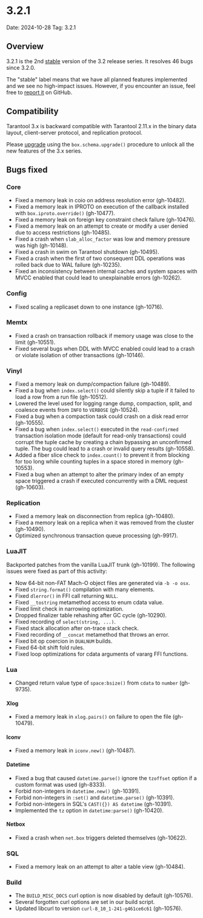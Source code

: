 # 3.2.1

Date: 2024-10-28
Tag: 3.2.1

## Overview

3.2.1 is the 2nd [stable][release_policy] version of the 3.2 release
series. It resolves 46 bugs since 3.2.0.

The "stable" label means that we have all planned features implemented and we
see no high-impact issues. However, if you encounter an issue, feel free to
[report it][issues] on GitHub.

[release_policy]: https://www.tarantool.io/en/doc/latest/release/policy/
[issues]: https://github.com/tarantool/tarantool/issues

## Compatibility

Tarantool 3.x is backward compatible with Tarantool 2.11.x in the binary data
layout, client-server protocol, and replication protocol.

Please [upgrade][upgrade] using the `box.schema.upgrade()` procedure to unlock
all the new features of the 3.x series.

[upgrade]: https://www.tarantool.io/en/doc/latest/book/admin/upgrades/

## Bugs fixed

### Core

* Fixed a memory leak in coio on address resolution error (gh-10482).
* Fixed a memory leak in IPROTO on execution of the callback installed with
  `box.iproto.override()` (gh-10477).
* Fixed a memory leak on foreign key constraint check failure (gh-10476).
* Fixed a memory leak on an attempt to create or modify a user denied due to
  access restrictions (gh-10485).
* Fixed a crash when `slab_alloc_factor` was low and memory pressure was high
  (gh-10148).
* Fixed a crash in swim on Tarantool shutdown (gh-10495).
* Fixed a crash when the first of two consequent DDL operations was
  rolled back due to WAL failure (gh-10235).
* Fixed an inconsistency between internal caches and system spaces with
  MVCC enabled that could lead to unexplainable errors (gh-10262).

### Config

* Fixed scaling a replicaset down to one instance (gh-10716).

### Memtx

* Fixed a crash on transaction rollback if memory usage was close to the limit
  (gh-10551).
* Fixed several bugs when DDL with MVCC enabled could lead to a crash
  or violate isolation of other transactions (gh-10146).

### Vinyl

* Fixed a memory leak on dump/compaction failure (gh-10489).
* Fixed a bug when `index.select()` could silently skip a tuple if it failed to
  load a row from a run file (gh-10512).
* Lowered the level used for logging range dump, compaction, split, and
  coalesce events from `INFO` to `VERBOSE` (gh-10524).
* Fixed a bug when a compaction task could crash on a disk read error
  (gh-10555).
* Fixed a bug when `index.select()` executed in the `read-confirmed`
  transaction isolation mode (default for read-only transactions) could corrupt
  the tuple cache by creating a chain bypassing an unconfirmed tuple. The bug
  could lead to a crash or invalid query results (gh-10558).
* Added a fiber slice check to `index.count()` to prevent it from blocking
  for too long while counting tuples in a space stored in memory (gh-10553).
* Fixed a bug when an attempt to alter the primary index of an empty space
  triggered a crash if executed concurrently with a DML request (gh-10603).

### Replication

* Fixed a memory leak on disconnection from replica (gh-10480).
* Fixed a memory leak on a replica when it was removed from the cluster
  (gh-10490).
* Optimized synchronous transaction queue processing (gh-9917).


### LuaJIT

Backported patches from the vanilla LuaJIT trunk (gh-10199). The following
issues were fixed as part of this activity:

* Now 64-bit non-FAT Mach-O object files are generated via `-b -o osx`.
* Fixed `string.format()` compilation with many elements.
* Fixed `dlerror()` in FFI call returning `NULL`.
* Fixed `__tostring` metamethod access to enum cdata value.
* Fixed limit check in narrowing optimization.
* Dropped finalizer table rehashing after GC cycle (gh-10290).
* Fixed recording of `select(string, ...)`.
* Fixed stack allocation after on-trace stack check.
* Fixed recording of `__concat` metamethod that throws an error.
* Fixed bit op coercion in `DUALNUM` builds.
* Fixed 64-bit shift fold rules.
* Fixed loop optimizations for cdata arguments of vararg FFI functions.

### Lua

* Changed return value type of `space:bsize()` from `cdata` to `number`
  (gh-9735).

#### Xlog
* Fixed a memory leak in `xlog.pairs()` on failure to open the file (gh-10479).

#### Iconv
* Fixed a memory leak in `iconv.new()` (gh-10487).

#### Datetime

* Fixed a bug that caused `datetime.parse()` ignore the `tzoffset`
  option if a custom format was used (gh-8333).
* Forbid non-integers in `datetime.new()` (gh-10391).
* Forbid non-integers in `:set()` and `datetime.parse()` (gh-10391).
* Forbid non-integers in SQL's `CAST({}) AS datetime` (gh-10391).
* Implemented the `tz` option in `datetime:parse()` (gh-10420).

#### Netbox

* Fixed a crash when `net.box` triggers deleted themselves (gh-10622).

### SQL

* Fixed a memory leak on an attempt to alter a table view (gh-10484).

### Build

* The `BUILD_MISC_DOCS` curl option is now disabled by default (gh-10576).
* Several forgotten curl options are set in our build script.
* Updated libcurl to version `curl-8_10_1-241-g461ce6c61` (gh-10576).
